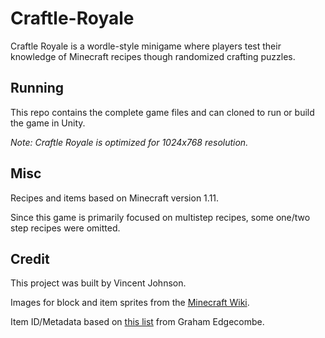 # Craftle-Royale

Craftle Royale is a wordle-style minigame where players test their knowledge of Minecraft recipes though randomized crafting puzzles. 

## Running

This repo contains the complete game files and can cloned to run or build the game in Unity.

*Note: Craftle Royale is optimized for 1024x768 resolution.*

## Misc

Recipes and items based on Minecraft version 1.11.

Since this game is primarily focused on multistep recipes, some one/two step recipes were omitted.

## Credit

This project was built by Vincent Johnson.

Images for block and item sprites from the [Minecraft Wiki](https://minecraft.fandom.com/wiki/Minecraft_Wiki).

Item ID/Metadata based on [this list](https://minecraft-ids.grahamedgecombe.com/) from Graham Edgecombe.
